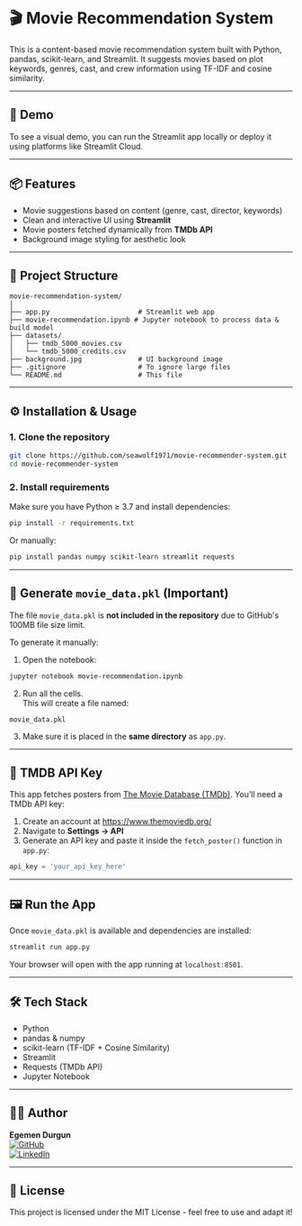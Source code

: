 # 🎬 Movie Recommendation System

This is a content-based movie recommendation system built with Python, pandas, scikit-learn, and Streamlit. It suggests movies based on plot keywords, genres, cast, and crew information using TF-IDF and cosine similarity.

---

## 🚀 Demo

To see a visual demo, you can run the Streamlit app locally or deploy it using platforms like Streamlit Cloud.

---

## 📦 Features

- Movie suggestions based on content (genre, cast, director, keywords)
- Clean and interactive UI using **Streamlit**
- Movie posters fetched dynamically from **TMDb API**
- Background image styling for aesthetic look

---

## 📂 Project Structure

```plaintext
movie-recommendation-system/
│
├── app.py                      # Streamlit web app
├── movie-recommendation.ipynb # Jupyter notebook to process data & build model
├── datasets/
│   ├── tmdb_5000_movies.csv
│   └── tmdb_5000_credits.csv
├── background.jpg              # UI background image
├── .gitignore                  # To ignore large files
└── README.md                   # This file
```

---

## ⚙️ Installation & Usage

### 1. Clone the repository

```bash
git clone https://github.com/seawolf1971/movie-recommender-system.git
cd movie-recommender-system
```

### 2. Install requirements

Make sure you have Python ≥ 3.7 and install dependencies:

```bash
pip install -r requirements.txt
```

Or manually:

```bash
pip install pandas numpy scikit-learn streamlit requests
```

---

## 🧠 Generate `movie_data.pkl` (Important)

The file `movie_data.pkl` is **not included in the repository** due to GitHub's 100MB file size limit.

To generate it manually:

1. Open the notebook:

```bash
jupyter notebook movie-recommendation.ipynb
```

2. Run all the cells.  
   This will create a file named:

```
movie_data.pkl
```

3. Make sure it is placed in the **same directory** as `app.py`.

---

## 🔑 TMDB API Key

This app fetches posters from [The Movie Database (TMDb)](https://www.themoviedb.org/). You’ll need a TMDb API key:

1. Create an account at https://www.themoviedb.org/
2. Navigate to **Settings → API**
3. Generate an API key and paste it inside the `fetch_poster()` function in `app.py`:

```python
api_key = 'your_api_key_here'
```

---

## 🖼️ Run the App

Once `movie_data.pkl` is available and dependencies are installed:

```bash
streamlit run app.py
```

Your browser will open with the app running at `localhost:8501`.

---

## 🛠 Tech Stack

- Python
- pandas & numpy
- scikit-learn (TF-IDF + Cosine Similarity)
- Streamlit
- Requests (TMDb API)
- Jupyter Notebook

---

## 👨‍💻 Author

**Egemen Durgun**  
[![GitHub](https://img.shields.io/badge/GitHub-seawolf1971-black?logo=github)](https://github.com/seawolf1971)  
[![LinkedIn](https://img.shields.io/badge/LinkedIn-egemendurgun-blue?logo=linkedin)](https://linkedin.com/in/egemendurgun)

---

## 📜 License

This project is licensed under the MIT License - feel free to use and adapt it!
